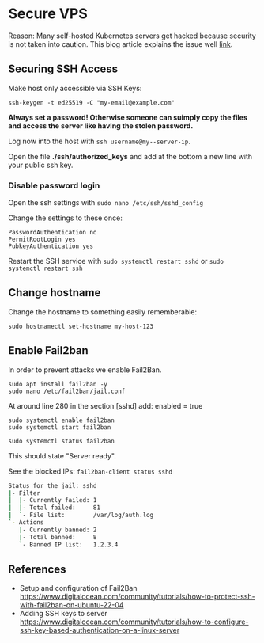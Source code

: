 # Secure VPS

Reason: Many self-hosted Kubernetes servers get hacked because security is not taken into caution. This blog article explains the issue well [link](https://raesene.github.io/blog/2022/07/03/lets-talk-about-kubernetes-on-the-internet/).


## Securing SSH Access

Make host only accessible via SSH Keys:

```ssh-keygen -t ed25519 -C "my-email@example.com"```

**Always set a password! Otherwise someone can suimply copy the files and access the server like having the stolen password.**

Log now into the host with ```ssh username@my--server-ip```.

Open the file **./ssh/authorized_keys** and add at the bottom a new line with your public ssh key.

### Disable password login
Open the ssh settings with ```sudo nano /etc/ssh/sshd_config```

Change the settings to these once:
```
PasswordAuthentication no
PermitRootLogin yes
PubkeyAuthentication yes
```
Restart the SSH service with 
```sudo systemctl restart sshd``` or ```sudo systemctl restart ssh```

## Change hostname
Change the hostname to something easily rememberable:

```sudo hostnamectl set-hostname my-host-123```


## Enable Fail2ban
In order to prevent attacks we enable Fail2Ban.


```
sudo apt install fail2ban -y
sudo nano /etc/fail2ban/jail.conf
```

At around line 280 in the section [sshd] add:
enabled = true

```
sudo systemctl enable fail2ban
sudo systemctl start fail2ban

sudo systemctl status fail2ban
```

This should state "Server ready".


See the blocked IPs:
```fail2ban-client status sshd```

```bash
Status for the jail: sshd
|- Filter
|  |- Currently failed: 1
|  |- Total failed:     81
|  `- File list:        /var/log/auth.log
`- Actions
   |- Currently banned: 2
   |- Total banned:     8
   `- Banned IP list:   1.2.3.4

```






## References
* Setup and configuration of Fail2Ban https://www.digitalocean.com/community/tutorials/how-to-protect-ssh-with-fail2ban-on-ubuntu-22-04
* Adding SSH keys to server https://www.digitalocean.com/community/tutorials/how-to-configure-ssh-key-based-authentication-on-a-linux-server
